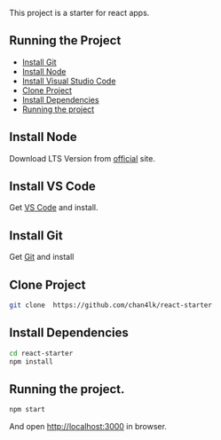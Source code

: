 This project is a starter for react apps.

## Running the Project

- [Install Git](#install-git)
- [Install Node](#install-node)
- [Install Visual Studio Code](#install-vs-code)
- [Clone Project](#clone-project)
- [Install Dependencies](#install-dependencies)
- [Running the project](#running-the-project)

## Install Node
Download LTS Version from [official](https://nodejs.org) site.

## Install VS Code
Get [VS Code](https://code.visualstudio.com/) and install.

## Install Git
Get [Git](https://git-scm.com/downloads) and install

## Clone Project
```sh
git clone  https://github.com/chan4lk/react-starter
```

## Install Dependencies
```sh
cd react-starter
npm install
```

## Running the project.
```sh
npm start
```

And open [http://localhost:3000](http://localhost:3000) in browser.
